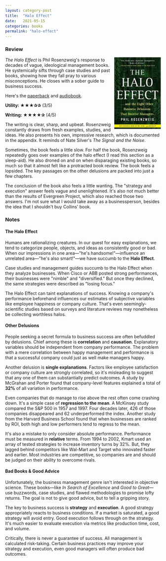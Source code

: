 ```yaml
---
layout: category-post
title:  "Halo Effect"
date:   2021-05-15
categories: books
permalink: "halo-effect"
---
```


### Review

<img align="right" width="30%" src="/resources/haloeffect.jpg">

*The Halo Effect* is Phil Rosenzweig's response to decades of vague, ideological management books. He systemically sifts through case studies and past books, showing how they fall pray to various misconceptions. He closes with a sober guide to business success.

Here's the [paperback](https://www.amazon.com/Halo-Effect-Business-Delusions-Managers/dp/1476784035) and [audiobook](https://www.audible.com/pd/The-Halo-Effect-Audiobook/B002UZX5AA).

**Utility: ★★★✰✰** (3/5)

**Writing: ★★★★✰** (4/5)

The writing is clear, sharp, and upbeat. Rosenzweig constantly draws from fresh examples, studies, and ideas. He also presents his own, impressive research, which is documented in the appendix. It reminds of Nate Silver's *The Signal and the Noise*.

Sometimes, the book feels a little slow. For half the book, Rosenzweig repeatedly goes over examples of the halo effect (I read this section as a sleep-aid). He also droned on and on when disparaging existing books, so much so that it almost felt like a protracted book review. The book feels a lopsided. The key passages on the other delusions are packed into just a few chapters.

The conclusion of the book also feels a little wanting. The "strategy and execution" answer feels vague and unenlightened. It's also not much better than the results of Evergreen Project, which also reached those two answers. I'm not sure what I would take away as a businessperson, besides the idea that I shouldn't buy Collins' book.

### Notes

#### The Halo Effect

Humans are rationalizing creatures. In our quest for easy explanations, we tend to categorize people, objects, and ideas as consistently good or bad. When our impressions in one area—"he's handsome!"—influence an unrelated area—"he's also smart!"—we have succumb to the **Halo Effect**.

Case studies and management guides succumb to the Halo Effect when they analyze businesses. When Cisco or ABB posted strong performances, their businesses were "nimble" and "diversified." But once they declined, the same strategies were described as "losing focus."

The Halo Effect can taint explanations of success. Knowing a company's performance beforehand influences our estimates of subjective variables like employee happiness or company culture. That's even seemingly-scientific studies based on surveys and literature reviews may nonetheless be collecting worthless halos.

#### Other Delusions

People seeking a secret formula to business success are often befuddled by delusions. Chief among these is **correlation** and **causation**. Explanatory variables should be independent from company performance. The problem with a mere correlation between happy management and performance is that a successful company could just as well make managers happy.

Another delusion is **single explanations**. Factors like employee satisfaction or company culture are strongly correlated, so it's misleading to suggest that any one of them can substantially predict outcomes. A study by McGrahan and Porter found that company-level features explained a total of **32%** of all variation in performance.

Even companies that do manage to rise above the rest often come crashing down. It's a simple case of **regression to the mean**. A McKinsey study compared the S&P 500 in 1957 and 1997. Four decades later, 426 of those companies disappeared and 62 underperformed the index. Another study from the Harvard Business School found that when businesses are ranked by ROI, both high and low performers tend to regress to the mean.

It's also a mistake to only consider absolute performance. Performance must be measured in **relative** terms. From 1994 to 2002, Kmart used an array of tested strategies to increase inventory turns by 32%. But, they lagged behind competitors like Wal-Mart and Target who innovated faster and earlier. Most industries are competitive, so companies are and should be judged on their ability to overcome rivals.

#### Bad Books & Good Advice

Unfortunately, the business management genre isn't interested in objective science. These books—like *In Search of Excellence* and *Good to Great*—use buzzwords, case studies, and flawed methodologies to promise lofty returns. The goal is not to give good advice, but to tell a gripping story.

The key to business success is **strategy** and **execution**. A good strategy appropriately reacts to business conditions. If a market is saturated, a good strategy will avoid entry. Good execution follows through on the strategy. It's much easier to evaluate execution via metrics like production time, cost, and volume.

Critically, there is never a guarantee of success. All management is calculated risk-taking. Certain business practices may improve your strategy and execution, even good managers will often produce bad outcomes.



